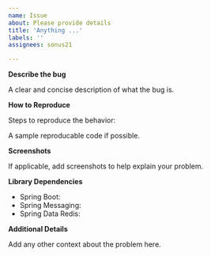```yaml
---
name: Issue
about: Please provide details
title: 'Anything ...'
labels: ''
assignees: sonus21

---
```


**Describe the bug**

A clear and concise description of what the bug is.

**How to Reproduce**

Steps to reproduce the behavior:

A sample reproducable code if possible.

**Screenshots**

If applicable, add screenshots to help explain your problem.

**Library Dependencies**
 - Spring Boot: 
 - Spring Messaging:
 - Spring Data Redis: 




**Additional Details**

Add any other context about the problem here.
